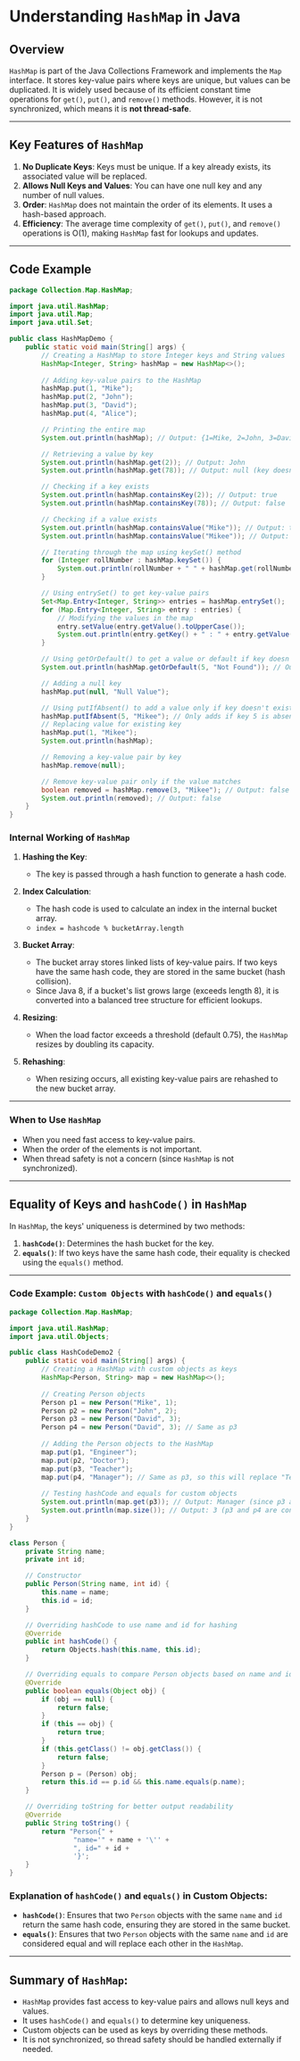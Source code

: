 # Understanding `HashMap` in Java

## Overview
`HashMap` is part of the Java Collections Framework and implements the `Map` interface. It stores key-value pairs where keys are unique, but values can be duplicated. It is widely used because of its efficient constant time operations for `get()`, `put()`, and `remove()` methods. However, it is not synchronized, which means it is **not thread-safe**.

---

## Key Features of `HashMap`
1. **No Duplicate Keys**: Keys must be unique. If a key already exists, its associated value will be replaced.
2. **Allows Null Keys and Values**: You can have one null key and any number of null values.
3. **Order**: `HashMap` does not maintain the order of its elements. It uses a hash-based approach.
4. **Efficiency**: The average time complexity of `get()`, `put()`, and `remove()` operations is O(1), making `HashMap` fast for lookups and updates.

---

## Code Example

```java
package Collection.Map.HashMap;

import java.util.HashMap;
import java.util.Map;
import java.util.Set;

public class HashMapDemo {
    public static void main(String[] args) {
        // Creating a HashMap to store Integer keys and String values
        HashMap<Integer, String> hashMap = new HashMap<>();
        
        // Adding key-value pairs to the HashMap
        hashMap.put(1, "Mike");
        hashMap.put(2, "John");
        hashMap.put(3, "David");
        hashMap.put(4, "Alice");

        // Printing the entire map
        System.out.println(hashMap); // Output: {1=Mike, 2=John, 3=David, 4=Alice}

        // Retrieving a value by key
        System.out.println(hashMap.get(2)); // Output: John
        System.out.println(hashMap.get(78)); // Output: null (key doesn't exist)

        // Checking if a key exists
        System.out.println(hashMap.containsKey(2)); // Output: true
        System.out.println(hashMap.containsKey(78)); // Output: false

        // Checking if a value exists
        System.out.println(hashMap.containsValue("Mike")); // Output: true
        System.out.println(hashMap.containsValue("Mikee")); // Output: false

        // Iterating through the map using keySet() method
        for (Integer rollNumber : hashMap.keySet()) {
            System.out.println(rollNumber + " " + hashMap.get(rollNumber));
        }

        // Using entrySet() to get key-value pairs
        Set<Map.Entry<Integer, String>> entries = hashMap.entrySet();
        for (Map.Entry<Integer, String> entry : entries) {
            // Modifying the values in the map
            entry.setValue(entry.getValue().toUpperCase());
            System.out.println(entry.getKey() + " : " + entry.getValue());
        }

        // Using getOrDefault() to get a value or default if key doesn't exist
        System.out.println(hashMap.getOrDefault(5, "Not Found")); // Output: Not Found

        // Adding a null key
        hashMap.put(null, "Null Value");

        // Using putIfAbsent() to add a value only if key doesn't exist
        hashMap.putIfAbsent(5, "Mikee"); // Only adds if key 5 is absent
        // Replacing value for existing key
        hashMap.put(1, "Mikee");
        System.out.println(hashMap);

        // Removing a key-value pair by key
        hashMap.remove(null);

        // Remove key-value pair only if the value matches
        boolean removed = hashMap.remove(3, "Mikee"); // Output: false (no match)
        System.out.println(removed); // Output: false
    }
}
```

### **Internal Working of `HashMap`**

1. **Hashing the Key**: 
   - The key is passed through a hash function to generate a hash code.
2. **Index Calculation**: 
   - The hash code is used to calculate an index in the internal bucket array.
   - `index = hashcode % bucketArray.length`
3. **Bucket Array**:
   - The bucket array stores linked lists of key-value pairs. If two keys have the same hash code, they are stored in the same bucket (hash collision).
   - Since Java 8, if a bucket's list grows large (exceeds length 8), it is converted into a balanced tree structure for efficient lookups.

4. **Resizing**:
   - When the load factor exceeds a threshold (default 0.75), the `HashMap` resizes by doubling its capacity.

5. **Rehashing**:
   - When resizing occurs, all existing key-value pairs are rehashed to the new bucket array.

---

### **When to Use `HashMap`**
- When you need fast access to key-value pairs.
- When the order of the elements is not important.
- When thread safety is not a concern (since `HashMap` is not synchronized).

---

## Equality of Keys and `hashCode()` in `HashMap`

In `HashMap`, the keys' uniqueness is determined by two methods:
1. **`hashCode()`**: Determines the hash bucket for the key.
2. **`equals()`**: If two keys have the same hash code, their equality is checked using the `equals()` method.

---

### Code Example: `Custom Objects` with `hashCode()` and `equals()`

```java
package Collection.Map.HashMap;

import java.util.HashMap;
import java.util.Objects;

public class HashCodeDemo2 {
    public static void main(String[] args) {
        // Creating a HashMap with custom objects as keys
        HashMap<Person, String> map = new HashMap<>();
        
        // Creating Person objects
        Person p1 = new Person("Mike", 1);
        Person p2 = new Person("John", 2);
        Person p3 = new Person("David", 3);
        Person p4 = new Person("David", 3); // Same as p3
        
        // Adding the Person objects to the HashMap
        map.put(p1, "Engineer");
        map.put(p2, "Doctor");
        map.put(p3, "Teacher");
        map.put(p4, "Manager"); // Same as p3, so this will replace "Teacher"
        
        // Testing hashCode and equals for custom objects
        System.out.println(map.get(p3)); // Output: Manager (since p3 and p4 are considered equal)
        System.out.println(map.size()); // Output: 3 (p3 and p4 are considered the same key)
    }
}

class Person {
    private String name;
    private int id;

    // Constructor
    public Person(String name, int id) {
        this.name = name;
        this.id = id;
    }

    // Overriding hashCode to use name and id for hashing
    @Override
    public int hashCode() {
        return Objects.hash(this.name, this.id);
    }

    // Overriding equals to compare Person objects based on name and id
    @Override
    public boolean equals(Object obj) {
        if (obj == null) {
            return false;
        }
        if (this == obj) {
            return true;
        }
        if (this.getClass() != obj.getClass()) {
            return false;
        }
        Person p = (Person) obj;
        return this.id == p.id && this.name.equals(p.name);
    }

    // Overriding toString for better output readability
    @Override
    public String toString() {
        return "Person{" +
                "name='" + name + '\'' +
                ", id=" + id +
                '}';
    }
}
```

### Explanation of `hashCode()` and `equals()` in Custom Objects:
- **`hashCode()`**: Ensures that two `Person` objects with the same `name` and `id` return the same hash code, ensuring they are stored in the same bucket.
- **`equals()`**: Ensures that two `Person` objects with the same `name` and `id` are considered equal and will replace each other in the `HashMap`.

---

## Summary of `HashMap`:
- `HashMap` provides fast access to key-value pairs and allows null keys and values.
- It uses `hashCode()` and `equals()` to determine key uniqueness.
- Custom objects can be used as keys by overriding these methods.
- It is not synchronized, so thread safety should be handled externally if needed.
